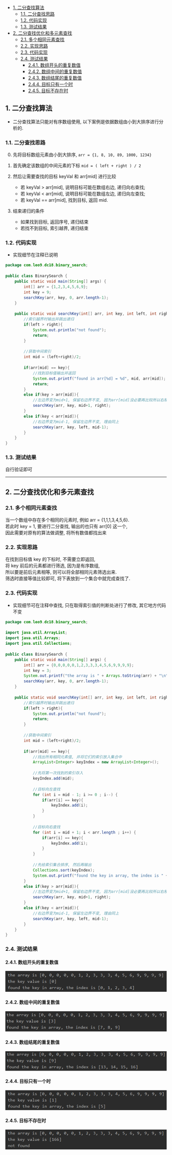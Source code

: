 <!-- TOC -->

- [1. 二分查找算法](#1-二分查找算法)
  - [1.1. 二分查找思路](#11-二分查找思路)
  - [1.2. 代码实现](#12-代码实现)
  - [1.3. 测试结果](#13-测试结果)
- [2. 二分查找优化和多元素查找](#2-二分查找优化和多元素查找)
  - [2.1. 多个相同元素查找](#21-多个相同元素查找)
  - [2.2. 实现思路](#22-实现思路)
  - [2.3. 代码实现](#23-代码实现)
  - [2.4. 测试结果](#24-测试结果)
    - [2.4.1. 数组开头的重复数值](#241-数组开头的重复数值)
    - [2.4.2. 数组中间的重复数值](#242-数组中间的重复数值)
    - [2.4.3. 数组结尾的重复数值](#243-数组结尾的重复数值)
    - [2.4.4. 目标只有一个时](#244-目标只有一个时)
    - [2.4.5. 目标不存在时](#245-目标不存在时)

<!-- /TOC -->

## 1. 二分查找算法
- 二分查找算法只能对有序数组使用, 以下案例是依据数组由小到大排序进行分析的.

### 1.1. 二分查找思路
0. 先将目标数组元素由小到大排序, `arr = {1, 8, 10, 89, 1000, 1234}`

1. 首先确定该数组的中间元素的下标 `mid = ( left + right ) / 2`

2. 然后让需要查找的目标 keyVal 和 arr[mid] 进行比较
   - 若 keyVal > arr[mid], 说明目标可能在数组右边, 递归向右查找;
   - 若 keyVal < arr[mid], 说明目标可能在数组左边, 递归向左查找;
   - 若 keyVal == arr[mid], 找到目标, 返回 mid.

3. 结束递归的条件
   - 如果找到目标, 返回序号, 递归结束
   - 若找不到目标, 索引越界, 递归结束

### 1.2. 代码实现
- 实现细节在注释已说明

```java
package com.leo9.dc18.binary_search;

public class BinarySearch {
    public static void main(String[] args) {
        int[] arr = {1,2,3,4,5,6,9};
        int key = 9;
        searchKey(arr, key, 0, arr.length-1);
    }

    public static void searchKey(int[] arr, int key, int left, int right){
        //索引越界时输出并跳出递归
        if(left > right){
            System.out.println("not found");
            return;
        }

        //获取中间索引
        int mid = (left+right)/2;

        if(arr[mid] == key){
            //找到目标值输出并返回
            System.out.printf("found in arr[%d] = %d", mid, arr[mid]);
            return;
        }
        else if(key > arr[mid]){
            //左边界变为mid+1, 保留右边界不变, 因为arr[mid]没必要再比较所以右移一位, 同时右移一位能保证最终可以获取到右边界
            searchKey(arr, key, mid+1, right);
        }
        else if(key < arr[mid]){
            //右边界变为mid-1, 保留左边界不变, 理由同上
            searchKey(arr, key, left, mid-1);
        }
    }
}

```

### 1.3. 测试结果
自行验证即可

****

## 2. 二分查找优化和多元素查找

### 2.1. 多个相同元素查找
当一个数组中存在多个相同的元素时, 例如 arr = {1,1,1,3,4,5,6}.  
若此时 key = 1, 要进行二分查找, 输出的也只有 arr[0] 这一个,  
因此需要对原有的算法做调整, 将所有数值都找出来

### 2.2. 实现思路
在找到目标值 key 的下标时, 不需要立即返回,  
将 key 前后的元素都进行筛选, 因为是有序数组,  
所以要是前后元素相等, 则可以将全部相同元素筛选出来.  
筛选时直接等值比较即可, 将下表放到一个集合中就完成查找了.

### 2.3. 代码实现
- 实现细节可在注释中查找, 只在取得索引值的判断处进行了修改, 其它地方代码不变

```java
package com.leo9.dc18.binary_search;

import java.util.ArrayList;
import java.util.Arrays;
import java.util.Collections;

public class BinarySearch {
    public static void main(String[] args) {
        int[] arr = {0,0,0,0,0,1,2,3,3,3,4,5,6,9,9,9,9};
        int key = 3;
        System.out.printf("the array is " + Arrays.toString(arr) + "\n" + "the key value is [%d]\n", key);
        searchKey(arr, key, 0, arr.length-1);
    }

    public static void searchKey(int[] arr, int key, int left, int right){
        //索引越界时输出并跳出递归
        if(left > right){
            System.out.println("not found");
            return;
        }

        //获取中间索引
        int mid = (left+right)/2;

        if(arr[mid] == key){
            //找出所有相同元素值, 并将它们的索引放入集合中
            ArrayList<Integer> keyIndex = new ArrayList<Integer>();

            //先将第一次找到的索引存入
            keyIndex.add(mid);

            //目标向左查找
            for (int i = mid - 1; i >= 0 ; i--) {
                if(arr[i] == key){
                    keyIndex.add(i);
                }
            }

            //目标向右查找
            for (int i = mid + 1; i < arr.length ; i++) {
                if(arr[i] == key){
                    keyIndex.add(i);
                }
            }

            //先给索引集合排序, 然后再输出
            Collections.sort(keyIndex);
            System.out.printf("found the key in array, the index is " + keyIndex.toString());
        }
        else if(key > arr[mid]){
            //左边界变为mid+1, 保留右边界不变, 因为arr[mid]没必要再比较所以右移一位, 同时右移一位能保证最终可以获取到右边界
            searchKey(arr, key, mid+1, right);
        }
        else if(key < arr[mid]){
            //右边界变为mid-1, 保留左边界不变, 理由同上
            searchKey(arr, key, left, mid-1);
        }
    }
}

```

### 2.4. 测试结果

#### 2.4.1. 数组开头的重复数值
![开头](../99.images/2020-05-31-20-26-55.png)

#### 2.4.2. 数组中间的重复数值
![中间](../99.images/2020-05-31-20-27-32.png)

#### 2.4.3. 数组结尾的重复数值
![结尾](../99.images/2020-05-31-20-28-11.png)

#### 2.4.4. 目标只有一个时
![一个目标](../99.images/2020-05-31-20-31-34.png)

#### 2.4.5. 目标不存在时
![无目标](../99.images/2020-05-31-20-32-11.png)